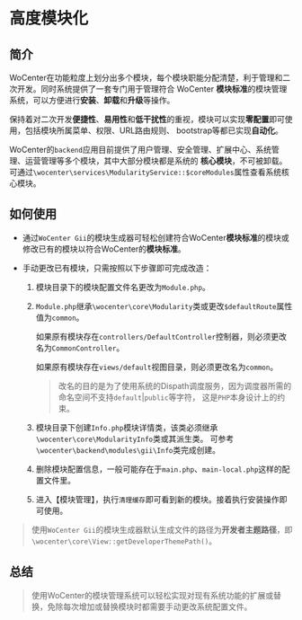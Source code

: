 # 高度模块化 #

## 简介

WoCenter在功能粒度上划分出多个模块，每个模块职能分配清楚，利于管理和二次开发。同时系统提供了一套专门用于管理符合 WoCenter
**模块标准**的模块管理系统，可以方便进行**安装**、**卸载**和**升级**等操作。

保持着对二次开发**便捷性**、**易用性**和**低干扰性**的重视，模块可以实现**零配置**即可使用，包括模块所属菜单、权限、URL路由规则、
bootstrap等都已实现**自动化**。

WoCenter的`backend`应用目前提供了用户管理、安全管理、扩展中心、系统管理、运营管理等多个模块，其中大部分模块都是系统的
**核心模块**，不可被卸载。可通过`\wocenter\services\ModularityService::$coreModules`属性查看系统核心模块。

## 如何使用

- 通过`WoCenter Gii`的模块生成器可轻松创建符合WoCenter**模块标准**的模块或修改已有的模块以符合WoCenter的**模块标准**。

- 手动更改已有模块，只需按照以下步骤即可完成改造：

  1. 模块目录下的模块配置文件名更改为`Module.php`。
  2. `Module.php`继承`\wocenter\core\Modularity`类或更改`$defaultRoute`属性值为`common`。

      如果原有模块存在`controllers/DefaultController`控制器，则必须更改名为`CommonController`。

      如果原有模块存在`views/default`视图目录，则必须更改名为`common`。

     >   改名的目的是为了使用系统的Dispath调度服务，因为调度器所需的命名空间不支持`default`|`public`等字符，
     这是`PHP`本身设计上的约束。

  3. 模块目录下创建`Info.php`模块详情类，该类必须继承`\wocenter\core\ModularityInfo`类或其派生类。
  可参考`\wocenter\backend\modules\gii\Info`类完成创建。

  4. 删除模块配置信息，一般可能存在于`main.php`、`main-local.php`这样的配置文件里。

  5. 进入【模块管理】，执行`清理缓存`即可看到新的模块。接着执行安装操作即可使用。

>   使用`WoCenter Gii`的模块生成器默认生成文件的路径为**开发者主题路径**，即`\wocenter\core\View::getDeveloperThemePath()`。

## 总结

>   使用WoCenter的模块管理系统可以轻松实现对现有系统功能的扩展或替换，免除每次增加或替换模块时都需要手动更改系统配置文件。